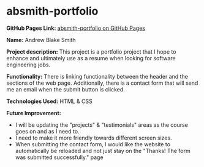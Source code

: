 # absmith-portfolio

**GitHub Pages Link:** [absmith-portfolio on GitHub Pages](https://ablakesmith.github.io/absmith-portfolio/)

**Name:** Andrew Blake Smith

**Project description:** This project is a portfolio project that I hope to enhance and ultimately use as a resume when looking for software engineering jobs.

**Functionality:** There is linking functionality between the header and the sections of the web page. Additionally, there is a contact form that will send me an email when the submit button is clicked.

**Technologies Used:** HTML & CSS

**Future Improvement:** 
- I will be updating the "projects" & "testimonials" areas as the course goes on and as I need to.
- I need to make it more friendly towards different screen sizes.
- When submitting the contact form, I would like the website to automatically be reloaded and not just stay on the "Thanks! The form was submitted successfully." page